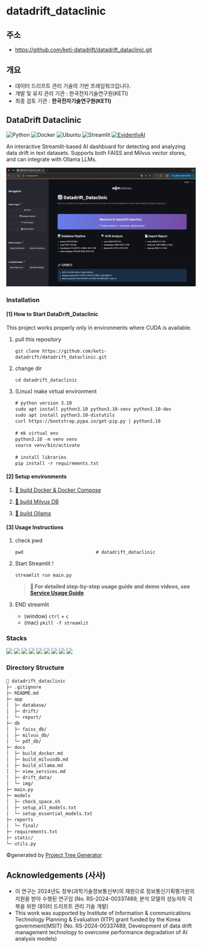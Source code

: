 # datadrift_dataclinic

## 주소
- https://github.com/keti-datadrift/datadrift_dataclinic.git

## 개요
- 데이터 드리프트 관리 기술의 기반 프레임워크입니다.
- 개발 및 유지 관리 기관 : 한국전자기술연구원(KETI)
- 최종 검토 기관 : __한국전자기술연구원(KETI)__

## DataDrift Dataclinic

![Python](https://img.shields.io/badge/Python-3.10-blue?logo=python&logoColor=white) ![Docker](https://img.shields.io/badge/Docker-26.1.3-0db7ed?logo=Docker&logoColor=white) ![Ubuntu](https://img.shields.io/badge/Ubuntu-22.04-e95420?logo=ubuntu&logoColor=white) ![Streamlit](https://img.shields.io/badge/Streamlit-1.48.0-ff4b4b?logo=streamlit&logoColor=white) [![EvidentlyAI](https://img.shields.io/badge/EvidentlyAI-0.5.1-ed0302?logo=EvidentlyAI&logoColor=white)](https://github.com/evidentlyai/evidently/tree/v0.5.1)


An interactive Streamlit-based AI dashboard for detecting and analyzing data drift in text datasets. Supports both FAISS and Milvus vector stores, and can integrate with Ollama LLMs.

![main_page](docs/img/main_page.png)

### Installation

#### [1] How to Start DataDrift_Dataclinic 
This project works properly only in environments where CUDA is available.

1. pull this repository
    ```
    git clone https://github.com/keti-datadrift/datadrift_dataclinic.git
    ```
2. change dir
    ```
    cd datadrift_dataclinic
    ```
3. (Linux) make virtual environment
    ```
    # python version 3.10
    sudo apt install python3.10 python3.10-venv python3.10-dev
    sudo apt install python3.10-distutils
    curl https://bootstrap.pypa.io/get-pip.py | python3.10
    
    # mk virtual env
    python3.10 -m venv venv
    source venv/bin/activate

    # install libraries
    pip install -r requirements.txt
    ```

#### [2] Setup environments

1. [🔗 build Docker & Docker Compose](docs/build_docker.md)

2. [🔗 build Milvus DB](docs/build_milvusdb.md)

3. [🔗 build Ollama](docs/build_ollama.md)
        

#### [3] Usage Instructions
1. check pwd
    ```
    pwd                           # datadrift_dataclinic
    ```
2. Start Streamlit !
    ```
    streamlit run main.py
    ```
    
    > **📖 For detailed step-by-step usage guide and demo videos, see [Service Usage Guide](docs/view_services.md)**

3. END streamlit 

    - (window) `ctrl` + `c`
    - (mac) `pkill -f streamlit`

### Stacks
<img src="https://img.shields.io/badge/Python-3776AB?style=flat&logo=Python&logoColor=white" height="24"> <img src="https://img.shields.io/badge/Streamlit-FF4B4B?style=flat&logo=Streamlit&logoColor=white" height="24"> <img src="https://img.shields.io/badge/HTML5-E34F26?style=flat&logo=HTML5&logoColor=white" height="24"> <img src="https://img.shields.io/badge/CSS-663399?style=flat&logo=CSS&logoColor=white" height="24"> <img src="https://img.shields.io/badge/Milvus-00A1EA?style=flat&logo=Milvus&logoColor=white" height="24"> <img src="https://img.shields.io/badge/Ollama-000000?style=flat&logo=Ollama&logoColor=white" height="24"> <img src="https://img.shields.io/badge/LangChain-1C3C3C?style=flat&logo=LangChain&logoColor=white" height="24"> <img src="https://img.shields.io/badge/Pytorch-EE4C2C?style=flat&logo=Pytorch&logoColor=white" height="24"> <img src="https://img.shields.io/badge/HuggingFace-FFD21E?style=flat&logo=HuggingFace&logoColor=white" height="24">  

### Directory Structure
```
🔄 datadrift_dataclinic
├─ .gitignore
├─ README.md
├─ app
│  ├─ database/
│  ├─ drift/
│  └─ report/
├─ db
│  ├─ faiss_db/
│  ├─ milvus_db/
│  └─ pdf_db/
├─ docs
│  ├─ build_docker.md
│  ├─ build_milvusdb.md
│  ├─ build_ollama.md
│  ├─ view_services.md
│  ├─ drift_data/
│  └─ img/
├─ main.py
├─ models
│  ├─ check_space.sh
│  ├─ setup_all_models.txt
│  └─ setup_essential_models.txt
├─ reports
│  └─ final/
├─ requirements.txt
├─ static/
└─ utils.py
```
©generated by [Project Tree Generator](https://woochanleee.github.io/project-tree-generator)


## Acknowledgements (사사)
- 이 연구는 2024년도 정부(과학기술정보통신부)의 재원으로 정보통신기획평가원의 지원을 받아 수행된 연구임 (No. RS-2024-00337489, 분석 모델의 성능저하 극복을 위한 데이터 드리프트 관리 기술 개발)
- This work was supported by Institute of Information & communications Technology Planning & Evaluation (IITP) grant funded by the Korea government(MSIT) (No. RS-2024-00337489, Development of data drift management technology to overcome performance degradation of AI analysis models)
